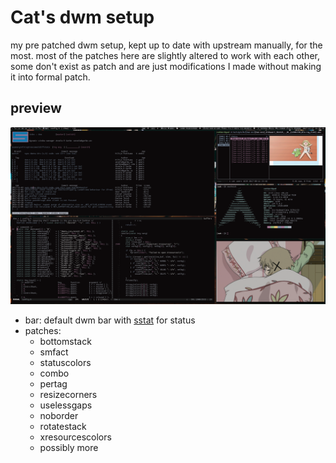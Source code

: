 # Cat's dwm setup
my pre patched dwm setup, kept up to date with upstream manually, for the most. most of the patches here are slightly altered to work with each other, some don't exist as patch and are just modifications I made without making it into  formal patch.

## preview

![desktop](./desktop.png)

* bar: default dwm bar with [sstat](https://github.com/ckath/sstat) for status
* patches:
    - bottomstack
    - smfact
    - statuscolors
    - combo
    - pertag
    - resizecorners
    - uselessgaps
    - noborder
    - rotatestack
    - xresourcescolors
    - possibly more
